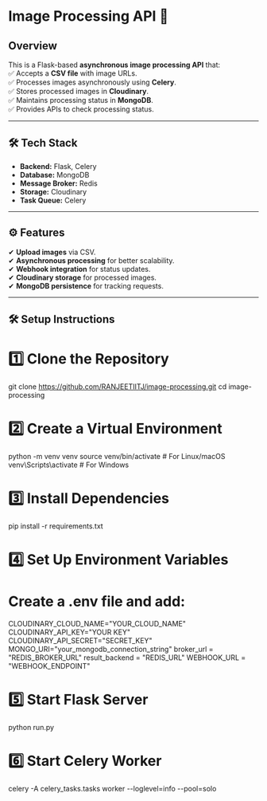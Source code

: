 # **Image Processing API 🚀**

## **Overview**  
This is a Flask-based **asynchronous image processing API** that:  
✅ Accepts a **CSV file** with image URLs.  
✅ Processes images asynchronously using **Celery**.  
✅ Stores processed images in **Cloudinary**.  
✅ Maintains processing status in **MongoDB**.  
✅ Provides APIs to check processing status.  

---

## **🛠️ Tech Stack**
- **Backend:** Flask, Celery  
- **Database:** MongoDB  
- **Message Broker:** Redis  
- **Storage:** Cloudinary  
- **Task Queue:** Celery  

---

## **⚙️ Features**
✔ **Upload images** via CSV.  
✔ **Asynchronous processing** for better scalability.  
✔ **Webhook integration** for status updates.  
✔ **Cloudinary storage** for processed images.  
✔ **MongoDB persistence** for tracking requests.  

---
## **🛠️ Setup Instructions**
# 1️⃣ Clone the Repository
git clone https://github.com/RANJEETIITJ/image-processing.git
cd image-processing

# 2️⃣ Create a Virtual Environment
python -m venv venv
source venv/bin/activate  # For Linux/macOS
venv\Scripts\activate  # For Windows

# 3️⃣ Install Dependencies
pip install -r requirements.txt

# 4️⃣ Set Up Environment Variables
# Create a .env file and add:
CLOUDINARY_CLOUD_NAME="YOUR_CLOUD_NAME"
CLOUDINARY_API_KEY="YOUR KEY"
CLOUDINARY_API_SECRET="SECRET_KEY"
MONGO_URI="your_mongodb_connection_string"
broker_url = "REDIS_BROKER_URL"
result_backend = "REDIS_URL"
WEBHOOK_URL = "WEBHOOK_ENDPOINT" 

# 5️⃣ Start Flask Server
python run.py

# 6️⃣ Start Celery Worker
celery -A celery_tasks.tasks worker --loglevel=info --pool=solo

